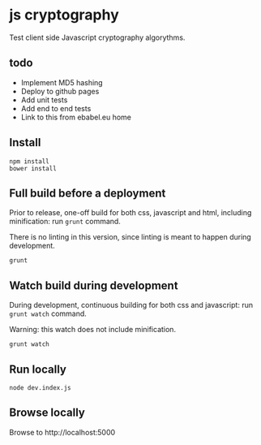 # js cryptography

Test client side Javascript cryptography algorythms.

## todo

- Implement MD5 hashing
- Deploy to github pages
- Add unit tests
- Add end to end tests
- Link to this from ebabel.eu home

## Install

```
npm install
bower install
```

## Full build before a deployment

Prior to release, one-off build for both css, javascript and html, including minification: run `grunt` command.

There is no linting in this version, since linting is meant to happen during development.

```
grunt
```

## Watch build during development

During development, continuous building for both css and javascript: run `grunt watch` command.

Warning: this watch does not include minification.

```
grunt watch
```

## Run locally

```
node dev.index.js
```

## Browse locally

Browse to http://localhost:5000
